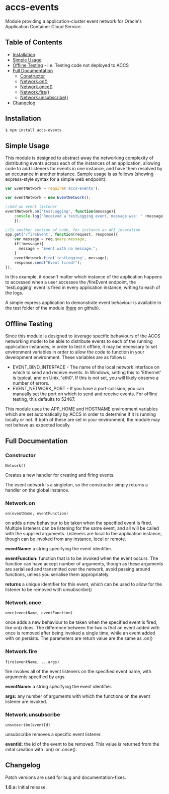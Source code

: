 # accs-events

Module providing a application-cluster event network for Oracle's Application Container Cloud Service.

## Table of Contents

+ [Installation](#installation)
+ [Simple Usage](#simple-usage)
+ [Offline Testing](#offline-testing) - i.e. Testing code not deployed to ACCS
+ [Full Documentation](#full-documentation)
	* [Constructor](#constructor)
 	* [Network.on()](#networkon)
 	* [Network.once()](#networkonce)
 	* [Network.fire()](#networkfire)
 	* [Network.unsubscribe()](#networkunsubscribe)
+ [Changelog](#changelog)

## Installation

```bash
$ npm install accs-events
```

## Simple Usage
This module is designed to abstract away the networking complexity of distributing events across each of the instances of an application, allowing code to add listeners for events in one instance, and have them resolved by an occurance in another instance.
Sample usage is as follows (showing express-style syntax for a simple web endpoint):

```js
var EventNetwork = require('accs-events');

var eventNetwork = new EventNetwork();

//Add an event listener
eventNetwork.on('testLogging', function(message){
	console.log("Received a testLogging event, message was: " +message);
	});

//In another section of code, for instance an API invocation
app.get('/fireEvent', function(request, response){
	var message = req.query.message;
    if(!message){
      message = "Event with no message.";
    }
	eventNetwork.fire('testLogging', message);
	response.send("Event fired!");
});

```

In this example, it doesn't matter which instance of the application happens to accessed when a user accesses the /fireEvent endpoint, the 'testLogging' event is fired in every application instance, writing to each of the logs.

A simple express application to demonstrate event behaviour is available in the test folder of the module ([here]() on github).

## Offline Testing

Since this module is designed to leverage specific behaviours of the ACCS networking model to be able to distribute events to each of the running application instances, in order to test it offline, it may be necessary to set environment variables in order to allow the code to function in your development environment. These variables are as follows:

 + EVENT_BIND_INTERFACE - The name of the local network interface on which to send and receive events. In Windows, setting this to 'Ethernet' is typical, and on Unix, 'eth0'. If this is not set, you will likely observe a number of errors.
 + EVENT_NETWORK_PORT - If you have a port-collision, you can manually set the port on which to send and receive events. For offline testing, this defaults to 52467.

This module uses the APP_HOME and HOSTNAME environment variables which are set automatically by ACCS in order to determine if it is running locally or not. If both of these are set in your environment, the module may not behave as expected locally.

## Full Documentation

### Constructor
```
Network()
```
Creates a new handler for creating and firing events.

The event network is a singleton, so the constructor simply returns a handler on the global instance.

### Network.on
```
on(eventName, eventFunction)
```
on adds a new behaviour to be taken when the specified event is fired. Multiple listeners can be listening for the same event, and all will be called with the supplied arguments. Listeners are local to the application instance, though can be invoked from any instance, local or remote.

**eventName:** a string specifying the event identifier.

**eventFunction:** function that is to be invoked when the event occurs. The function can have accept number of arguments, though as these arguments are serialised and transmitted over the network, avoid passing around functions, unless you serialise them appropriately.

**returns** a unique identifier for this event, which can be used to allow for the listener to be removed with unsubscribe()

### Network.once
```
once(eventName, eventFunction)
```
once adds a new behaviour to be taken when the specified event is fired, like on() does. The difference between the two is that an event added with once is removed after being invoked a single time, while an event added with on persists. The parameters are return value are the same as .on()

### Network.fire
```
fire(eventName, ...args)
```
fire invokes all of the event listeners on the specified event name, with arguments specified by args.

**eventName:** a string specifying the event identifier.

**args:** any number of arguments with which the functions on the event listener are invoked.

### Network.unsubscribe
```
unsubscribe(eventId)
```
unsubscribe removes a specific event listener.

**eventId:** the id of the event to be removed. This value is returned from the inital creation with .on() or .once().

## Changelog

Patch versions are used for bug and documentation-fixes.

**1.0.x:** Initial release. 
